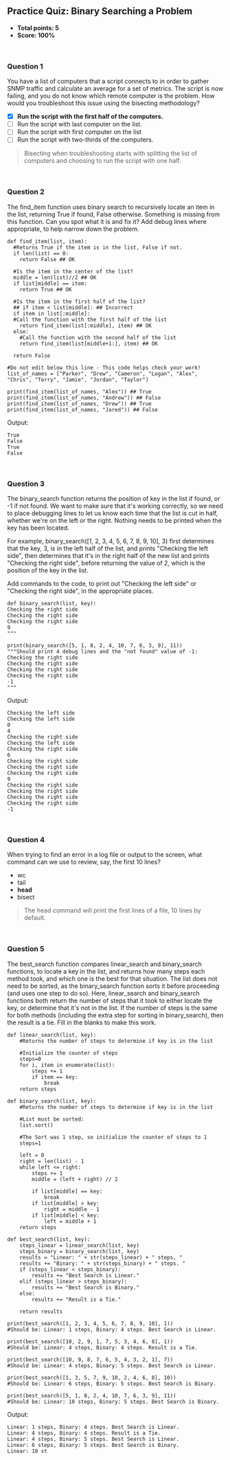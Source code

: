 ## Practice Quiz: Binary Searching a Problem
* **Total points: 5**
* **Score: 100%**

<br>

### Question 1

You have a list of computers that a script connects to in order to gather SNMP traffic and calculate an average for a set of metrics. The script is now failing, and you do not know which remote computer is the problem. How would you troubleshoot this issue using the bisecting methodology?

* [x] **Run the script with the first half of the computers.**
* [ ] Run the script with last computer on the list.
* [ ] Run the script with first computer on the list
* [ ] Run the script with two-thirds of the computers.

> Bisecting when troubleshooting starts with splitting the list of computers and choosing to run the script with one half.

<br>

### Question 2

The find_item function uses binary search to recursively locate an item in the list, returning True if found, False otherwise. Something is missing from this function. Can you spot what it is and fix it? Add debug lines where appropriate, to help narrow down the problem.

```
def find_item(list, item):
  #Returns True if the item is in the list, False if not.
  if len(list) == 0:
    return False ## OK

  #Is the item in the center of the list?
  middle = len(list)//2 ## OK
  if list[middle] == item:
    return True ## OK

  #Is the item in the first half of the list? 
  ## if item < list[middle]: ## Incorrect
  if item in list[:middle]:
  #Call the function with the first half of the list
    return find_item(list[:middle], item) ## OK
  else:
    #Call the function with the second half of the list
    return find_item(list[middle+1:], item) ## OK

  return False

#Do not edit below this line - This code helps check your work!
list_of_names = ["Parker", "Drew", "Cameron", "Logan", "Alex", "Chris", "Terry", "Jamie", "Jordan", "Taylor"]

print(find_item(list_of_names, "Alex")) ## True
print(find_item(list_of_names, "Andrew")) ## False
print(find_item(list_of_names, "Drew")) ## True
print(find_item(list_of_names, "Jared")) ## False
```

Output:

```
True
False
True
False
```

<br>

### Question 3

The binary_search function returns the position of key in the list if found, or -1 if not found. We want to make sure that it's working correctly, so we need to place debugging lines to let us know each time that the list is cut in half, whether we're on the left or the right. Nothing needs to be printed when the key has been located.

For example, binary_search([1, 2, 3, 4, 5, 6, 7, 8, 9, 10], 3) first determines that the key, 3, is in the left half of the list, and prints "Checking the left side", then determines that it's in the right half of the new list and prints "Checking the right side", before returning the value of 2, which is the position of the key in the list.

Add commands to the code, to print out "Checking the left side" or "Checking the right side", in the appropriate places. 

```
def binary_search(list, key):
Checking the right side
Checking the right side
Checking the right side
9
"""

print(binary_search([5, 1, 8, 2, 4, 10, 7, 6, 3, 9], 11))
"""Should print 4 debug lines and the "not found" value of -1:
Checking the right side
Checking the right side
Checking the right side
Checking the right side
-1
"""
```

Output:

```
Checking the left side
Checking the left side
0
4
Checking the right side
Checking the left side
Checking the right side
6
Checking the right side
Checking the right side
Checking the right side
9
Checking the right side
Checking the right side
Checking the right side
Checking the right side
-1
```

<br>

### Question 4

When trying to find an error in a log file or output to the screen, what command can we use to review, say, the first 10 lines?

* wc
* tail
* **head**
* bisect

> The head command will print the first lines of a file, 10 lines by default.

<br>

### Question 5

The best_search function compares linear_search and binary_search functions, to locate a key in the list, and returns how many steps each method took, and which one is the best for that situation. The list does not need to be sorted, as the binary_search function sorts it before proceeding (and uses one step to do so). Here, linear_search and binary_search functions both return the number of steps that it took to either locate the key, or determine that it's not in the list. If the number of steps is the same for both methods (including the extra step for sorting in binary_search), then the result is a tie. Fill in the blanks to make this work. 

```
def linear_search(list, key):
    #Returns the number of steps to determine if key is in the list 

    #Initialize the counter of steps
    steps=0
    for i, item in enumerate(list):
        steps += 1
        if item == key:
            break
    return steps 

def binary_search(list, key):
    #Returns the number of steps to determine if key is in the list 

    #List must be sorted:
    list.sort()

    #The Sort was 1 step, so initialize the counter of steps to 1
    steps=1

    left = 0
    right = len(list) - 1
    while left <= right:
        steps += 1
        middle = (left + right) // 2
        
        if list[middle] == key:
            break
        if list[middle] > key:
            right = middle - 1
        if list[middle] < key:
            left = middle + 1
    return steps 

def best_search(list, key):
    steps_linear = linear_search(list, key) 
    steps_binary = binary_search(list, key) 
    results = "Linear: " + str(steps_linear) + " steps, "
    results += "Binary: " + str(steps_binary) + " steps. "
    if (steps_linear < steps_binary):
        results += "Best Search is Linear."
    elif (steps_linear > steps_binary):
        results += "Best Search is Binary."
    else:
        results += "Result is a Tie."

    return results

print(best_search([1, 2, 3, 4, 5, 6, 7, 8, 9, 10], 1))
#Should be: Linear: 1 steps, Binary: 4 steps. Best Search is Linear.

print(best_search([10, 2, 9, 1, 7, 5, 3, 4, 6, 8], 1))
#Should be: Linear: 4 steps, Binary: 4 steps. Result is a Tie.

print(best_search([10, 9, 8, 7, 6, 5, 4, 3, 2, 1], 7))
#Should be: Linear: 4 steps, Binary: 5 steps. Best Search is Linear.

print(best_search([1, 3, 5, 7, 9, 10, 2, 4, 6, 8], 10))
#Should be: Linear: 6 steps, Binary: 5 steps. Best Search is Binary.

print(best_search([5, 1, 8, 2, 4, 10, 7, 6, 3, 9], 11))
#Should be: Linear: 10 steps, Binary: 5 steps. Best Search is Binary.
```

Output:

```
Linear: 1 steps, Binary: 4 steps. Best Search is Linear.
Linear: 4 steps, Binary: 4 steps. Result is a Tie.
Linear: 4 steps, Binary: 5 steps. Best Search is Linear.
Linear: 6 steps, Binary: 5 steps. Best Search is Binary.
Linear: 10 st
